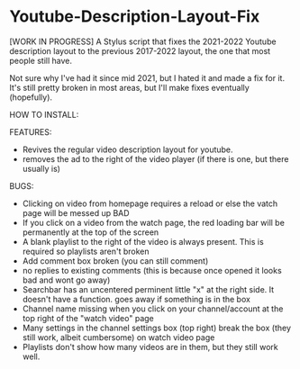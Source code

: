 # Youtube-Description-Layout-Fix
[WORK IN PROGRESS]
A Stylus script that fixes the 2021-2022 Youtube description layout to the previous 2017-2022 layout, the one that most people still have. 

Not sure why I've had it since mid 2021, but I hated it and made a fix for it. It's still pretty broken in most areas, but I'll make fixes eventually (hopefully).

HOW TO INSTALL:


FEATURES:
- Revives the regular video description layout for youtube.
- removes the ad to the right of the video player (if there is one, but there usually is)


BUGS:
- Clicking on video from homepage requires a reload or else the vatch page will be messed up BAD
- If you click on a video from the watch page, the red loading bar will be permanently at the top of the screen
- A blank playlist to the right of the video is always present. This is required so playlists aren't broken
- Add comment box broken (you can still comment)
- no replies to existing comments (this is because once opened it looks bad and wont go away)
- Searchbar has an uncentered perminent little "x" at the right side. It doesn't have a function. goes away if something is in the box
- Channel name missing when you click on your channel/account at the top right of the "watch video" page
- Many settings in the channel settings box (top right) break the box (they still work, albeit cumbersome) on watch video page
- Playlists don't show how many videos are in them, but they still work well.
